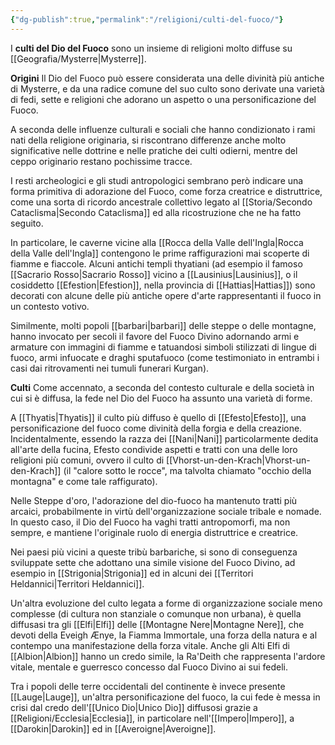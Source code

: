 ```yaml
---
{"dg-publish":true,"permalink":"/religioni/culti-del-fuoco/"}
---
```


 I **culti del Dio del Fuoco** sono un insieme di religioni molto diffuse su [[Geografia/Mysterre\|Mysterre]]. 

**Origini**
 Il Dio del Fuoco può essere considerata una delle divinità più antiche di Mysterre, e da una radice comune del suo culto sono derivate una varietà di fedi, sette e religioni che adorano un aspetto o una personificazione del Fuoco. 
 
 A seconda delle influenze culturali e sociali che hanno condizionato i rami nati della religione originaria, si riscontrano differenze anche molto significative nelle dottrine e nelle pratiche dei culti odierni, mentre del ceppo originario restano pochissime tracce.
 
 I resti archeologici e gli studi antropologici sembrano però indicare una forma primitiva di adorazione del Fuoco, come forza creatrice e distruttrice, come una sorta di ricordo ancestrale collettivo legato al [[Storia/Secondo Cataclisma\|Secondo Cataclisma]] ed alla ricostruzione che ne ha fatto seguito.
 
 In particolare, le caverne vicine alla [[Rocca della Valle dell'Ingla\|Rocca della Valle dell'Ingla]] contengono le prime raffigurazioni mai scoperte di fiamme e fiaccole. Alcuni antichi templi thyatiani (ad esempio il famoso [[Sacrario Rosso\|Sacrario Rosso]] vicino a [[Lausinius\|Lausinius]], o il cosiddetto [[Efestion\|Efestion]], nella provincia di [[Hattias\|Hattias]]) sono decorati con alcune delle più antiche opere d'arte rappresentanti il fuoco in un contesto votivo. 
 
 Similmente, molti popoli [[barbari\|barbari]] delle steppe o delle montagne, hanno invocato per secoli il favore del Fuoco Divino adornando armi e armature con immagini di fiamme e tatuandosi simboli stilizzati di lingue di fuoco, armi infuocate e draghi sputafuoco (come testimoniato in entrambi i casi dai ritrovamenti nei tumuli funerari Kurgan). 

**Culti**
 Come accennato, a seconda del contesto culturale e della società in cui si è diffusa, la fede nel Dio del Fuoco ha assunto una varietà di forme.
  
 A [[Thyatis\|Thyatis]] il culto più diffuso è quello di [[Efesto\|Efesto]], una personificazione del fuoco come divinità della forgia e della creazione. Incidentalmente, essendo la razza dei [[Nani\|Nani]] particolarmente dedita all'arte della fucina, Efesto condivide aspetti e tratti con una delle loro religioni più comuni, ovvero il culto di [[Vhorst-un-den-Krach\|Vhorst-un-den-Krach]] (il "calore sotto le rocce", ma talvolta chiamato "occhio della montagna" e come tale raffigurato). 
 
 Nelle Steppe d'oro, l'adorazione del dio-fuoco ha mantenuto tratti più arcaici, probabilmente in virtù dell'organizzazione sociale tribale e nomade. In questo caso, il Dio del Fuoco ha vaghi tratti antropomorfi, ma non sempre, e mantiene l'originale ruolo di energia distruttrice e creatrice. 
 
 Nei paesi più vicini a queste tribù barbariche, si sono di conseguenza sviluppate sette che adottano una simile visione del Fuoco Divino, ad esempio in [[Strigonia\|Strigonia]] ed in alcuni dei [[Territori Heldannici\|Territori Heldannici]]. 
 
 Un'altra evoluzione del culto legata a forme di organizzazione sociale meno complesse (di cultura non stanziale o comunque non urbana), è quella diffusasi tra gli [[Elfi\|Elfi]] delle [[Montagne Nere\|Montagne Nere]], che devoti della Eveigh Ænye, la Fiamma Immortale, una forza della natura e al contempo una manifestazione della forza vitale. Anche gli Alti Elfi di [[Albion\|Albion]] hanno un credo simile, la Ra'Deith che rappresenta l'ardore vitale, mentale e guerresco concesso dal Fuoco Divino ai sui fedeli. 
 
 Tra i popoli delle terre occidentali del continente è invece presente [[Lauge\|Lauge]], un'altra personificazione del fuoco, la cui fede è messa in crisi dal credo dell'[[Unico Dio\|Unico Dio]] diffusosi grazie a [[Religioni/Ecclesia\|Ecclesia]], in particolare nell'[[Impero\|Impero]], a [[Darokin\|Darokin]] ed in [[Averoigne\|Averoigne]]. 


 

 